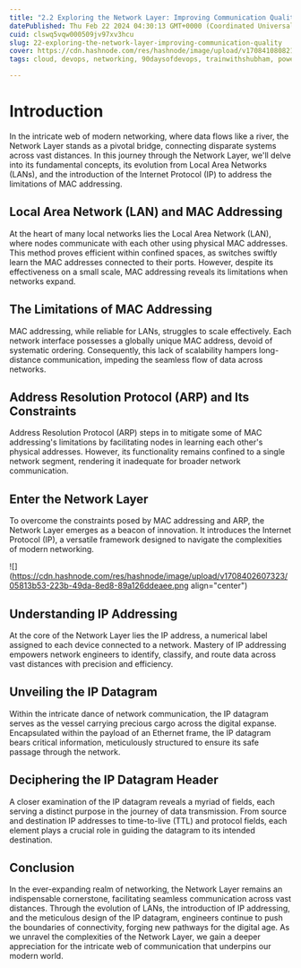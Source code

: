 ```yaml
---
title: "2.2 Exploring the Network Layer: Improving Communication Quality"
datePublished: Thu Feb 22 2024 04:30:13 GMT+0000 (Coordinated Universal Time)
cuid: clswq5vqw000509jv97xv3hcu
slug: 22-exploring-the-network-layer-improving-communication-quality
cover: https://cdn.hashnode.com/res/hashnode/image/upload/v1708410808212/966bba94-7bbe-4052-93e2-1d9d710f0722.png
tags: cloud, devops, networking, 90daysofdevops, trainwithshubham, powertocloud

---
```


# Introduction

In the intricate web of modern networking, where data flows like a river, the Network Layer stands as a pivotal bridge, connecting disparate systems across vast distances. In this journey through the Network Layer, we'll delve into its fundamental concepts, its evolution from Local Area Networks (LANs), and the introduction of the Internet Protocol (IP) to address the limitations of MAC addressing.

## Local Area Network (LAN) and MAC Addressing

At the heart of many local networks lies the Local Area Network (LAN), where nodes communicate with each other using physical MAC addresses. This method proves efficient within confined spaces, as switches swiftly learn the MAC addresses connected to their ports. However, despite its effectiveness on a small scale, MAC addressing reveals its limitations when networks expand.

## The Limitations of MAC Addressing

MAC addressing, while reliable for LANs, struggles to scale effectively. Each network interface possesses a globally unique MAC address, devoid of systematic ordering. Consequently, this lack of scalability hampers long-distance communication, impeding the seamless flow of data across networks.

## Address Resolution Protocol (ARP) and Its Constraints

Address Resolution Protocol (ARP) steps in to mitigate some of MAC addressing's limitations by facilitating nodes in learning each other's physical addresses. However, its functionality remains confined to a single network segment, rendering it inadequate for broader network communication.

## Enter the Network Layer

To overcome the constraints posed by MAC addressing and ARP, the Network Layer emerges as a beacon of innovation. It introduces the Internet Protocol (IP), a versatile framework designed to navigate the complexities of modern networking.

![](https://cdn.hashnode.com/res/hashnode/image/upload/v1708402607323/05813b53-223b-49da-8ed8-89a126ddeaee.png align="center")

## Understanding IP Addressing

At the core of the Network Layer lies the IP address, a numerical label assigned to each device connected to a network. Mastery of IP addressing empowers network engineers to identify, classify, and route data across vast distances with precision and efficiency.

## Unveiling the IP Datagram

Within the intricate dance of network communication, the IP datagram serves as the vessel carrying precious cargo across the digital expanse. Encapsulated within the payload of an Ethernet frame, the IP datagram bears critical information, meticulously structured to ensure its safe passage through the network.

## Deciphering the IP Datagram Header

A closer examination of the IP datagram reveals a myriad of fields, each serving a distinct purpose in the journey of data transmission. From source and destination IP addresses to time-to-live (TTL) and protocol fields, each element plays a crucial role in guiding the datagram to its intended destination.

## Conclusion

In the ever-expanding realm of networking, the Network Layer remains an indispensable cornerstone, facilitating seamless communication across vast distances. Through the evolution of LANs, the introduction of IP addressing, and the meticulous design of the IP datagram, engineers continue to push the boundaries of connectivity, forging new pathways for the digital age. As we unravel the complexities of the Network Layer, we gain a deeper appreciation for the intricate web of communication that underpins our modern world.